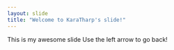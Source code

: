 ```yaml
---
layout: slide
title: "Welcome to KaraTharp's slide!"
---
```

This is my awesome slide
Use the left arrow to go back!
